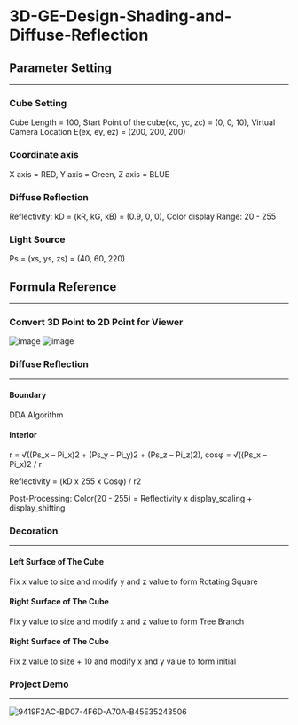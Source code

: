 # 3D-GE-Design-Shading-and-Diffuse-Reflection
## Parameter Setting
---
### Cube Setting
Cube Length = 100, Start Point of the cube(xc, yc, zc) = (0, 0, 10), Virtual Camera Location E(ex, ey, ez) = (200, 200, 200)
### Coordinate axis
X axis = RED, Y axis = Green, Z axis = BLUE
### Diffuse Reflection
Reflectivity: kD = (kR, kG, kB) = (0.9, 0, 0), Color display Range: 20 - 255
### Light Source
Ps = (xs, ys, zs) = (40, 60, 220)
## Formula Reference
---
### Convert 3D Point to 2D Point for Viewer
![image](https://user-images.githubusercontent.com/91507316/168557474-e309482a-17dd-43d7-9e25-76ac8a0cb9a8.png)
![image](https://user-images.githubusercontent.com/91507316/168557519-e9656c91-8b45-494d-9f37-e4a5199a06e8.png)
### Diffuse Reflection
---
#### Boundary
DDA Algorithm
#### interior
r = √((Ps_x – Pi_x)2 + (Ps_y – Pi_y)2 + (Ps_z – Pi_z)2), cosφ = √((Ps_x – Pi_x)2 / r

Reflectivity = (kD x 255 x Cosφ) / r2

Post-Processing: Color(20 - 255) = Reflectivity x display_scaling + display_shifting
### Decoration
---
#### Left Surface of The Cube
Fix x value to size and modify y and z value to form Rotating Square
#### Right Surface of The Cube
Fix y value to size and modify x and z value to form Tree Branch
#### Right Surface of The Cube
Fix z value to size + 10 and modify x and y value to form initial
### Project Demo
---
![9419F2AC-BD07-4F6D-A70A-B45E35243506](https://user-images.githubusercontent.com/91507316/195258696-67c6cb53-0bd5-4db5-893f-ad86f37578a4.jpg)
